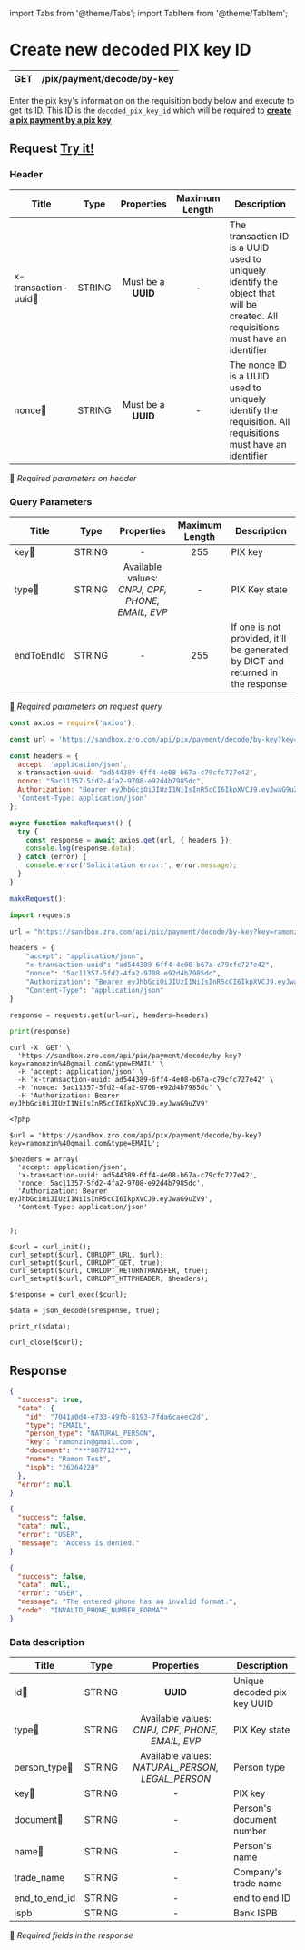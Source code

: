 import Tabs from '@theme/Tabs';
import TabItem from '@theme/TabItem';

# Create new decoded PIX key ID

| GET       | /pix/payment/decode/by-key |
| --------- | -------------------------- |


Enter the pix key's information on the requisition body below and execute to get its ID. This ID is the `decoded_pix_key_id` which will be required to **[create a pix payment by a pix key](./create-new-pix-payment-by-pix-key)**


## Request <a href="https://sandbox.zro.com/api/api/" class="try-btn">Try it!</a>

### Header

| Title                                | Type       | Properties                       | Maximum Length  | Description |
| ------------------------------------ | :---------:|:-------------------------------:  |:--------------: |-------------------------------------------------------------------------------------------------------------------------------------- |
| x-transaction-uuid:small_orange_diamond:| STRING     | Must be a **UUID**           | -               | The transaction ID is a UUID  used to uniquely identify the object that will be created. All requisitions must have an identifier |
| nonce:small_orange_diamond:          | STRING     | Must be a **UUID**           | -               | The nonce ID is a UUID  used to uniquely identify the requisition. All requisitions must have an identifier                       |
:small_orange_diamond: *Required parameters on header*

### Query Parameters

| Title                           | Type       | Properties                                                         | Maximum Length | Description                                                                    |
| --------------------------------| :---------:|:------------------------------------------------------------------:|:--------------:|------------------------------------------------------------------------------- |
| key:small_orange_diamond:       | STRING     | -                                                                  | 255            | PIX key                                                                        |
| type:small_orange_diamond:      | STRING     | Available values: *CNPJ, CPF, PHONE, EMAIL, EVP*                   | -              | PIX Key state                                                                  |
| endToEndId                      | STRING     | -                                                                  | 255            | If one is not provided, it'll be generated by DICT and returned in the response|

:small_orange_diamond: *Required parameters on request query*


<Tabs>
<TabItem value="js" label="NodeJS">

```js title=Axios
const axios = require('axios');

const url = 'https://sandbox.zro.com/api/pix/payment/decode/by-key?key=ramonzin%40gmail.com&type=EMAIL';

const headers = {
  accept: 'application/json',
  x-transaction-uuid: "ad544389-6ff4-4e08-b67a-c79cfc727e42",
  nonce: "5ac11357-5fd2-4fa2-9708-e92d4b7985dc",
  Authorization: "Bearer eyJhbGciOiJIUzI1NiIsInR5cCI6IkpXVCJ9.eyJwaG9uZV9",
  'Content-Type: application/json'
};

async function makeRequest() {
  try {
    const response = await axios.get(url, { headers });
    console.log(response.data);
  } catch (error) {
    console.error('Solicitation error:', error.message);
  }
}

makeRequest();
```
</TabItem>
<TabItem value="py" label="Python">

```python title=Requests
import requests

url = "https://sandbox.zro.com/api/pix/payment/decode/by-key?key=ramonzin%40gmail.com&type=EMAIL"

headers = {
    "accept": "application/json",
    "x-transaction-uuid": "ad544389-6ff4-4e08-b67a-c79cfc727e42",
    "nonce": "5ac11357-5fd2-4fa2-9708-e92d4b7985dc",
    "Authorization": "Bearer eyJhbGciOiJIUzI1NiIsInR5cCI6IkpXVCJ9.eyJwaG9uZV9",
    "Content-Type": "application/json"
}

response = requests.get(url=url, headers=headers)

print(response)
```
</TabItem>
<TabItem value="shell" label="Shell">

```shell title=CURL
curl -X 'GET' \
  'https://sandbox.zro.com/api/pix/payment/decode/by-key?key=ramonzin%40gmail.com&type=EMAIL' \
  -H 'accept: application/json' \
  -H 'x-transaction-uuid: ad544389-6ff4-4e08-b67a-c79cfc727e42' \
  -H 'nonce: 5ac11357-5fd2-4fa2-9708-e92d4b7985dc' \
  -H 'Authorization: Bearer eyJhbGciOiJIUzI1NiIsInR5cCI6IkpXVCJ9.eyJwaG9uZV9'
```
</TabItem>
<TabItem value="php" label="PHP">

```shell title=CURL
<?php

$url = 'https://sandbox.zro.com/api/pix/payment/decode/by-key?key=ramonzin%40gmail.com&type=EMAIL';

$headers = array(
  'accept: application/json',
  'x-transaction-uuid: ad544389-6ff4-4e08-b67a-c79cfc727e42',
  'nonce: 5ac11357-5fd2-4fa2-9708-e92d4b7985dc',
  'Authorization: Bearer eyJhbGciOiJIUzI1NiIsInR5cCI6IkpXVCJ9.eyJwaG9uZV9',
  'Content-Type: application/json'


);

$curl = curl_init();
curl_setopt($curl, CURLOPT_URL, $url);
curl_setopt($curl, CURLOPT_GET, true);
curl_setopt($curl, CURLOPT_RETURNTRANSFER, true);
curl_setopt($curl, CURLOPT_HTTPHEADER, $headers);

$response = curl_exec($curl);

$data = json_decode($response, true);

print_r($data);

curl_close($curl);
```
</TabItem>
</Tabs>

## Response


<Tabs>
<TabItem value="200" label="200">

```json  title=/pix/payment/decode/by-key
{
  "success": true,
  "data": {
    "id": "7041a0d4-e733-49fb-8193-7fda6caeec2d",
    "type": "EMAIL",
    "person_type": "NATURAL_PERSON",
    "key": "ramonzin@gmail.com",
    "document": "***887712**",
    "name": "Ramon Test",
    "ispb": "26264220"
  },
  "error": null
}
```
</TabItem>
<TabItem value="401" label="401">

```json  title=/pix/payment/decode/by-key
{
  "success": false,
  "data": null,
  "error": "USER",
  "message": "Access is denied."
}
```
</TabItem>
<TabItem value="422" label="422">

```json  title=/pix/payment/decode/by-key
{
  "success": false,
  "data": null,
  "error": "USER",
  "message": "The entered phone has an invalid format.",
  "code": "INVALID_PHONE_NUMBER_FORMAT"
}
```
</TabItem>
</Tabs>

### Data description

| Title                               | Type       |Properties                                        | Description                          |
| ----------------------------------  |:----------:|:------------------------------------------------:|--------------------------------------|
| id:small_orange_diamond:            | STRING     | **UUID**                                         | Unique decoded pix key UUID          |
| type:small_orange_diamond:          | STRING     |Available values: *CNPJ, CPF, PHONE, EMAIL, EVP*  | PIX Key state                        |
| person_type:small_orange_diamond:   | STRING     |Available values: *NATURAL_PERSON, LEGAL_PERSON*  | Person type                          |
| key:small_orange_diamond:           | STRING     |-                                                 | PIX key                              |
| document:small_orange_diamond:      | STRING     |-                                                 | Person's document number             |
| name:small_orange_diamond:          | STRING     |-                                                 | Person's name                        |
| trade_name                          | STRING     |-                                                 | Company's trade name                 |
| end_to_end_id                       | STRING     |-                                                 | end to end ID                        |
| ispb                                | STRING     |-                                                 | Bank ISPB                            |
:small_orange_diamond: *Required fields in the response*
